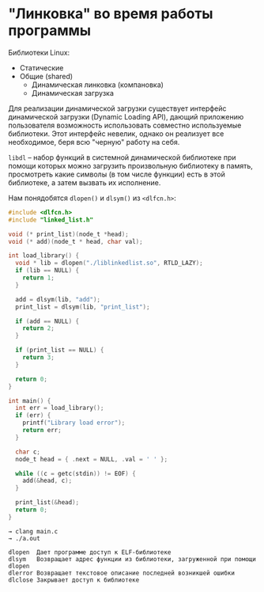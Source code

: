 # "Линковка" во время работы программы

Библиотеки Linux:
- Статические
- Общие (shared)
  + Динамическая линковка (компановка)
  + Динамическая загрузка

Для реализации динамической загрузки существует интерфейс динамической загрузки (Dynamic Loading API), дающий приложению пользователя возможность использовать совместно используемые библиотеки. Этот интерфейс невелик, однако он реализует все необходимое, беря всю "черную" работу на себя.

`libdl` – набор функций в системной динамической библиотеке
при помощи которых можно загрузить произвольную библиотеку в память,
просмотреть какие символы (в том числе функции) есть в этой библиотеке,
а затем вызвать их исполнение.

Нам понядобятся `dlopen()` и `dlsym()` из `<dlfcn.h>`:

```C
#include <dlfcn.h>
#include "linked_list.h"

void (* print_list)(node_t *head);
void (* add)(node_t * head, char val);

int load_library() {
  void * lib = dlopen("./liblinkedlist.so", RTLD_LAZY);
  if (lib == NULL) {
    return 1;
  }

  add = dlsym(lib, "add");
  print_list = dlsym(lib, "print_list");

  if (add == NULL) {
    return 2;
  }

  if (print_list == NULL) {
    return 3;
  }

  return 0;
}

int main() {
  int err = load_library();
  if (err) {
    printf("Library load error");
    return err;
  }

  char c;
  node_t head = { .next = NULL, .val = ' ' };

  while ((c = getc(stdin)) != EOF) {
    add(&head, c);
  }

  print_list(&head);
  return 0;
}
```

```
→ clang main.c
→ ./a.out
```

```
dlopen	Дает программе доступ к ELF-библиотеке
dlsym	Возвращает адрес функции из библиотеки, загруженной при помощи dlopen
dlerror	Возвращает текстовое описание последней возникшей ошибки
dlclose	Закрывает доступ к библиотеке
```
